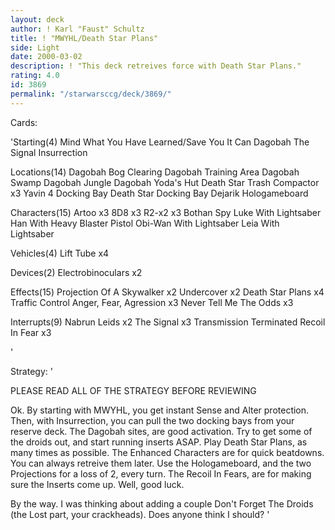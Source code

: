 ```yaml
---
layout: deck
author: ! Karl "Faust" Schultz
title: ! "MWYHL/Death Star Plans"
side: Light
date: 2000-03-02
description: ! "This deck retreives force with Death Star Plans."
rating: 4.0
id: 3869
permalink: "/starwarsccg/deck/3869/"
---
```

Cards: 

'Starting(4)
Mind What You Have Learned/Save You It Can
Dagobah
The Signal
Insurrection

Locations(14)
Dagobah Bog Clearing
Dagobah Training Area
Dagobah Swamp
Dagobah Jungle
Dagobah Yoda's Hut
Death Star Trash Compactor x3
Yavin 4 Docking Bay
Death Star Docking Bay
Dejarik Hologameboard

Characters(15)
Artoo x3
8D8 x3
R2-x2 x3
Bothan Spy
Luke With Lightsaber
Han With Heavy Blaster Pistol
Obi-Wan With Lightsaber
Leia With Lightsaber

Vehicles(4)
Lift Tube x4

Devices(2)
Electrobinoculars x2

Effects(15)
Projection Of A Skywalker x2
Undercover x2
Death Star Plans x4
Traffic Control
Anger, Fear, Agression x3
Never Tell Me The Odds x3

Interrupts(9)
Nabrun Leids x2
The Signal x3
Transmission Terminated
Recoil In Fear x3








'

Strategy: '

PLEASE READ ALL OF THE STRATEGY BEFORE REVIEWING

Ok.  By starting with MWYHL, you get instant Sense and Alter protection.  Then, with Insurrection, you can pull the two docking bays from your reserve deck.  The Dagobah sites, are good activation.  Try to get some of the droids out, and start running inserts ASAP.  Play Death Star Plans, as many times as possible.  The Enhanced Characters are for quick beatdowns.	You can always retreive them later. Use the Hologameboard, and the two Projections for a loss of 2, every turn.  The Recoil In Fears, are for making sure the Inserts come up.	Well, good luck.

By the way.  I was thinking about adding a couple Don't Forget The Droids (the Lost part, your crackheads).  Does anyone think I should?  '
